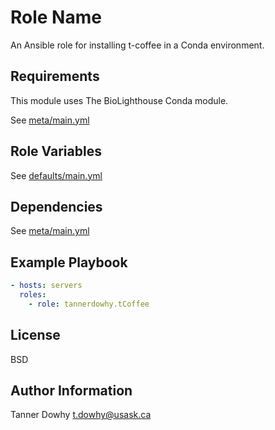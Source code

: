Role Name
=========

An Ansible role for installing t-coffee in a Conda environment. 

Requirements
------------

This module uses The BioLighthouse Conda module.

See [meta/main.yml](meta/main.yml)

Role Variables
--------------

See [defaults/main.yml](defaults/main.yml)

Dependencies
------------

See [meta/main.yml](meta/main.yml)

Example Playbook
----------------

```yml
- hosts: servers
  roles:
    - role: tannerdowhy.tCoffee
```

License
-------

BSD

Author Information
------------------

Tanner Dowhy <t.dowhy@usask.ca>
